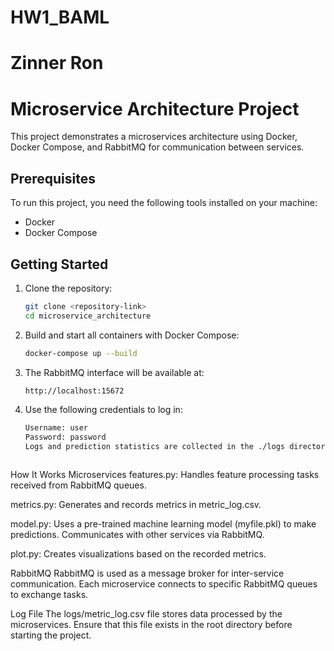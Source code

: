 # HW1_BAML
# Zinner Ron

# Microservice Architecture Project

This project demonstrates a microservices architecture using Docker, Docker Compose, and RabbitMQ for communication between services.

## Prerequisites

To run this project, you need the following tools installed on your machine:

- Docker
- Docker Compose

## Getting Started

1. Clone the repository:
   ```bash
   git clone <repository-link>
   cd microservice_architecture
   
2. Build and start all containers with Docker Compose:
   ```bash
   docker-compose up --build

3. The RabbitMQ interface will be available at:
   ```bash
   http://localhost:15672

4. Use the following credentials to log in:
   ```bash
   Username: user
   Password: password
   Logs and prediction statistics are collected in the ./logs directory.



How It Works
Microservices
features.py: Handles feature processing tasks received from RabbitMQ queues.

metrics.py: Generates and records metrics in metric_log.csv.

model.py: Uses a pre-trained machine learning model (myfile.pkl) to make predictions. Communicates with other services via RabbitMQ.

plot.py: Creates visualizations based on the recorded metrics.

RabbitMQ
RabbitMQ is used as a message broker for inter-service communication. Each microservice connects to specific RabbitMQ queues to exchange tasks.

Log File
The logs/metric_log.csv file stores data processed by the microservices. Ensure that this file exists in the root directory before starting the project.


